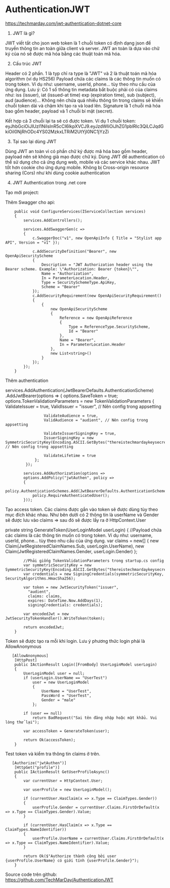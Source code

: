 # AuthenticationJWT
https://techmarday.com/jwt-authentication-dotnet-core

1. JWT là gì?

JWT viết tắt cho json web token là 1 chuỗi token có định dạng json để truyền thông tin an toàn giữa client và server.
JWT an toàn là dựa vào chữ ký của nó sẽ được mã hóa bằng các thuật toán mã hóa. 

2. Cấu trúc JWT

Header có 2 phần. 1 là typ chỉ ra type là "JWT" và 2 là thuật toán mã hóa algorithm (ví dụ HS256)
Payload chứa các claims là các thông tin muốn có trong token. Ví dụ như: username, userId, phone... tùy theo nhu cầu của ứng dụng.
Lưu ý: Có 1 số thông tin metadata bắt buộc phải có của claims như:  iss (issuer), iat (issued-at time) exp (expiration time), sub (subject), aud (audience)...
Không nên chứa quá nhiều thông tin trong claims sẽ khiến chuỗi token dài và chậm khi tạo ra và load lên.
Signature là 1 chuỗi mã hóa bao gồm header, payload và 1 chuỗi bí mật (secret).

Kết hợp cả 3 chuỗi lại ta sẽ có được token.
Ví dụ 1 chuỗi token: eyJhbGciOiJIUzI1NiIsInR5cCI6IkpXVCJ9.eyJzdWIiOiJhZG1pblRlc3QiLCJqdGkiOiI0NjRhODc4YS02MzkxLTRiM2UtYjI0NC1jYzZi

3. Tại sao lại dùng JWT

Dùng JWT an toàn vì có phần chữ ký được mã hóa bao gồm header, payload nên sẽ không giả mạo được chữ ký.
Dùng JWT để authentication có thể sử dụng cho cả ứng dụng web, mobile và các service khác nhau. JWT tốt hơn cookie cho ứng dụng mobile.
Không bị Cross-origin resource sharing (Cors) như khi dùng cookie authentication

4. JWT Authentication  trong .net core

Tạo mới project:





Thêm Swagger cho api:

        public void ConfigureServices(IServiceCollection services)
        {
            services.AddControllers();

            services.AddSwaggerGen(c =>
            {
                c.SwaggerDoc("v1", new OpenApiInfo { Title = "Stylist app API", Version = "v1" });

                c.AddSecurityDefinition("Bearer", new OpenApiSecurityScheme
                {
                    Description = "JWT Authorization header using the Bearer scheme. Example: \"Authorization: Bearer {token}\"",
                    Name = "Authorization",
                    In = ParameterLocation.Header,
                    Type = SecuritySchemeType.ApiKey,
                    Scheme = "Bearer"
                });
                c.AddSecurityRequirement(new OpenApiSecurityRequirement()
                {
                    {
                        new OpenApiSecurityScheme
                        {
                            Reference = new OpenApiReference
                            {
                                Type = ReferenceType.SecurityScheme,
                                Id = "Bearer"
                            },
                            Name = "Bearer",
                            In = ParameterLocation.Header
                        },
                        new List<string>()
                    }
                });
            });
        }
Thêm authentication

 services.AddAuthentication(JwtBearerDefaults.AuthenticationScheme)
             .AddJwtBearer(options =>
             {
                 options.SaveToken = true;
                 options.TokenValidationParameters = new TokenValidationParameters
                 {
                     ValidateIssuer = true,
                     ValidIssuer = "issuer", // Nên config trong appsetting

                     ValidateAudience = true,
                     ValidAudience = "audient", // Nên config trong appsetting

                     ValidateIssuerSigningKey = true,
                     IssuerSigningKey = new SymmetricSecurityKey(Encoding.ASCII.GetBytes("thereistechmardaykeysecret")), // Nên config trong appsetting

                     ValidateLifetime = true
                 };
             });

            services.AddAuthorization(options =>
            options.AddPolicy("jwtAuthen", policy =>
            {
                policy.AuthenticationSchemes.Add(JwtBearerDefaults.AuthenticationScheme);
                policy.RequireAuthenticatedUser();
            }));
Tạo access token. Các claims được gắn vào token sẽ được dùng tùy theo mục đích khác nhau. Như bên dưới có 2 thông tin là userName và Gender sẽ được lưu vào claims => sau đó sẽ được lấy ra ở HttpContext.User

 private string GenerateToken(UserLoginModel userLogin)
        {
            //Payload chứa các claims là các thông tin muốn có trong token. Ví dụ như: username, userId, phone... tùy theo nhu cầu của ứng dụng.
            var claims = new[]
            {
                 new Claim(JwtRegisteredClaimNames.Sub, userLogin.UserName),
                 new Claim(JwtRegisteredClaimNames.Gender, userLogin.Gender)
            };

            //Phải giống TokenValidationParameters trong startup.cs config
            var symmetricSecurityKey = new SymmetricSecurityKey(Encoding.ASCII.GetBytes("thereistechmardaykeysecret"));
            var credentials = new SigningCredentials(symmetricSecurityKey, SecurityAlgorithms.HmacSha256);

            var token = new JwtSecurityToken("issuer",
              "audient",
              claims: claims,
              expires: DateTime.Now.AddDays(1),
              signingCredentials: credentials);

            var encodedJwt = new JwtSecurityTokenHandler().WriteToken(token);

            return encodedJwt;
        }
Token sẽ được tạo ra mỗi khi login. Lưu ý phương thức login phải là AllowAnonymous
 

       [AllowAnonymous]
        [HttpPost]
        public IActionResult Login([FromBody] UserLoginModel userLogin)
        {
            UserLoginModel user = null;
            if (userLogin.UserName == "UserTest")
                user = new UserLoginModel
                {
                    UserName = "UserTest",
                    PassWord = "UserTest",
                    Gender = "male"
                };

            if (user == null)
                return BadRequest("Sai tên đăng nhập hoặc mật khẩu. Vui lòng thử lại");

            var accessToken = GenerateToken(user);

            return Ok(accessToken);
        }
Test token và kiểm tra thông tin claims ở trên.
 

       [Authorize("jwtAuthen")]
        [HttpGet("profile")]
        public IActionResult GetUserProfileAsync()
        {
            var currentUser = HttpContext.User;

            var userProfile = new UserLoginModel();

            if (currentUser.HasClaim(x => x.Type == ClaimTypes.Gender))
            {
                userProfile.Gender = currentUser.Claims.FirstOrDefault(x => x.Type == ClaimTypes.Gender).Value;
            }

            if (currentUser.HasClaim(x => x.Type == ClaimTypes.NameIdentifier))
            {
                userProfile.UserName = currentUser.Claims.FirstOrDefault(x => x.Type == ClaimTypes.NameIdentifier).Value;
            }

            return Ok($"Authorize thành công bởi user {userProfile.UserName} có giới tính {userProfile.Gender}");
        }

Source code trên github: https://github.com/TechMarDay/AuthenticationJWT
